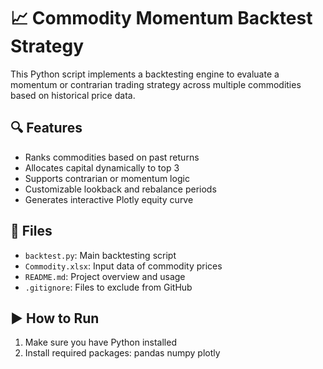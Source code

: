 # 📈 Commodity Momentum Backtest Strategy

This Python script implements a backtesting engine to evaluate a momentum or contrarian trading strategy across multiple commodities based on historical price data.

## 🔍 Features

- Ranks commodities based on past returns
- Allocates capital dynamically to top 3
- Supports contrarian or momentum logic
- Customizable lookback and rebalance periods
- Generates interactive Plotly equity curve

## 📂 Files

- `backtest.py`: Main backtesting script
- `Commodity.xlsx`: Input data of commodity prices
- `README.md`: Project overview and usage
- `.gitignore`: Files to exclude from GitHub

## ▶️ How to Run

1. Make sure you have Python installed
2. Install required packages:
   pandas
   numpy
   plotly
